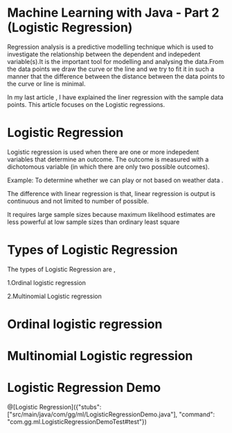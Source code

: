 # Machine Learning with Java - Part 2 (Logistic Regression)

Regression analysis is a predictive modelling technique which is used to investigate the relationship between the dependent and indepedent variable(s).It is the important tool for modelling and analysing the data.From the data points we draw the curve or the line and we try to fit it in such a manner that the difference  between the distance between the data points to the curve or line is minimal.

In my last article , I have explained the liner regression with the sample data points. This article focuses on the Logistic regressions.


# Logistic Regression

Logistic regression is used when there are one or more indepedent variables that determine an outcome. The outcome is measured with a dichotomous variable (in which there are only two possible outcomes).

Example: To determine whether we can play or not based on weather data .

The difference with linear regression is that, linear regression is output is continuous and not limited to number of possible.

It requires large sample sizes because maximum likelihood estimates are less powerful at low sample sizes than ordinary least square

# Types of Logistic Regression

The types of Logistic Regression are ,

1.Ordinal logistic regression

2.Multinomial Logistic regression

# Ordinal logistic regression

# Multinomial Logistic regression

# Logistic Regression Demo

@[Logistic Regression]({"stubs": ["src/main/java/com/gg/ml/LogisticRegressionDemo.java"], "command": "com.gg.ml.LogisticRegressionDemoTest#test"})

